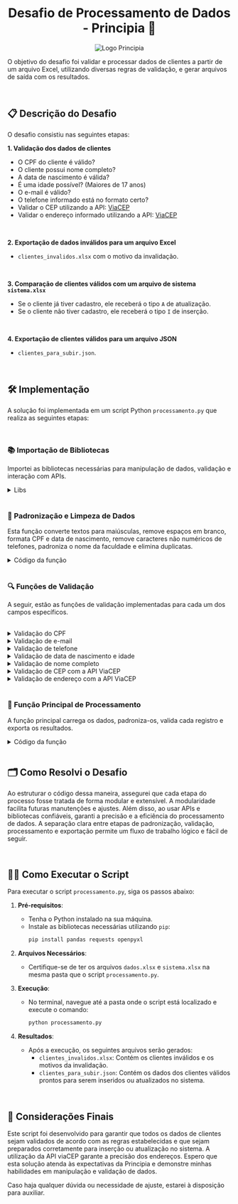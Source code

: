 <h1 align='center'>Desafio de Processamento de Dados - Principia 🚀</h1>

<p align="center">
  <img src="https://c5gwmsmjx1.execute-api.us-east-1.amazonaws.com/prod/dados_processo_seletivo/logo_empresa/147549/principia.jpg" alt="Logo Principia">
</p>

O objetivo do desafio foi validar e processar dados de clientes a partir de um arquivo Excel, utilizando diversas regras de validação, e gerar arquivos de saída com os resultados.

<br>

## 📋 Descrição do Desafio

O desafio consistiu nas seguintes etapas:

**1. Validação dos dados de clientes**

- O CPF do cliente é válido?
- O cliente possui nome completo?
- A data de nascimento é válida?
- É uma idade possível? (Maiores de 17 anos)
- O e-mail é válido?
- O telefone informado está no formato certo?
- Validar o CEP utilizando a API: [ViaCEP](https://viacep.com.br/)
- Validar o endereço informado utilizando a API: [ViaCEP](https://viacep.com.br/)

<br>

**2. Exportação de dados inválidos para um arquivo Excel**

- `clientes_invalidos.xlsx` com o motivo da invalidação.

<br>

**3. Comparação de clientes válidos com um arquivo de sistema `sistema.xlsx`**

- Se o cliente já tiver cadastro, ele receberá o tipo `A` de atualização.
- Se o cliente não tiver cadastro, ele receberá o tipo `I` de inserção.

<br>

**4. Exportação de clientes válidos para um arquivo JSON**

- `clientes_para_subir.json`.

<br>

## 🛠 Implementação

A solução foi implementada em um script Python `processamento.py` que realiza as seguintes etapas:

<br>

### 📚 Importação de Bibliotecas

Importei as bibliotecas necessárias para manipulação de dados, validação e interação com APIs.

<details>
<summary>Libs</summary>

```python
import pandas as pd
import re
import requests
from datetime import datetime
import json
```
</details>

<br>

### 🔧 Padronização e Limpeza de Dados

Esta função converte textos para maiúsculas, remove espaços em branco, formata CPF e data de nascimento, remove caracteres não numéricos de telefones, padroniza o nome da faculdade e elimina duplicatas.

<details>
  <summary>Código da função</summary>

```python
# Função para padronizar e limpar os dados
def padronizar_e_limpar_dados(df):
    df['NOME'] = df['NOME'].str.upper().str.strip()
    df['Endereço'] = df['Endereço'].str.upper().str.strip()
    df['Bairro'] = df['Bairro'].str.upper().str.strip()
    df['Cidade'] = df['Cidade'].str.upper().str.strip()
    df['Estado'] = df['Estado'].str.upper().str.strip()
    df['Curso'] = df['Curso'].str.upper().str.strip()
    df['CPF'] = df['CPF'].apply(lambda x: re.sub(r'\D', '', str(x)).zfill(11)).str.strip()
    df['Data de Nascimento'] = pd.to_datetime(df['Data de Nascimento'], errors='coerce').dt.strftime('%Y-%m-%d').str.strip()
    df['Telefone'] = df['Telefone'].apply(lambda x: re.sub(r'\D', '', str(x)).strip())
    df['Faculdade'] = df['Faculdade'].str.lower().str.strip()
    df = df.drop_duplicates()
    return df
```
</details>

<br>

### 🔍 Funções de Validação

A seguir, estão as funções de validação implementadas para cada um dos campos específicos.

<br>

<details>
<summary>Validação do CPF</summary>

```python
# Verifica se o CPF é válido usando dígitos verificadores
def validar_cpf(cpf):
    cpf = re.sub(r'\D', '', str(cpf)).zfill(11)
    if len(cpf) != 11:
        return False
    if cpf in [cpf[0] * 11 for _ in range(10)]:
        return False
    for i in range(9, 11):
        value = sum((int(cpf[num]) * ((i+1) - num) for num in range(0, i)))
        digit = ((value * 10) % 11) % 10
        if digit != int(cpf[i]):
            return False
    return True
```
</details>


<details>
<summary>Validação de e-mail</summary>

```python
# Verifica se o e-mail está no formato correto usando expressões regulares
def validar_email(email):
    pattern = r'^[\w\.-]+@[\w\.-]+\.\w+$'
    return re.match(pattern, email) is not None
```
</details>


<details>
<summary>Validação de telefone</summary>

```python
# Verifica se o telefone está no formato correto (10 ou 11 dígitos)
def validar_telefone(telefone):
    return re.match(r'^\d{10,11}$', str(telefone)) is not None
```
</details>


<details>
<summary>Validação de data de nascimento e idade</summary>

```python
# Verifica se a data é válida e se a pessoa tem mais de 17 anos
def validar_data_nascimento(data_nascimento):
    try:
        data = datetime.strptime(data_nascimento, '%Y-%m-%d')
        idade = (datetime.now() - data).days // 365
        return idade >= 18
    except ValueError:
        return False
```
</details>


<details>
<summary>Validação de nome completo</summary>

```python
# Verifica se o nome contém pelo menos duas palavras
def validar_nome_completo(nome):
    return len(nome.split()) >= 2
```
</details>


<details>
<summary>Validação de CEP com a API ViaCEP</summary>

```python
# Verifica se o CEP é válido e retorna os dados do endereço
def validar_cep(cep):
    response = requests.get(f'https://viacep.com.br/ws/{cep}/json/')
    if response.status_code == 200:
        data = response.json()
        if data.get('erro'):
            return False, {}
        return True, data
    return False, {}
```
</details>


<details>
<summary>Validação de endereço com a API ViaCEP</summary>

```python
# Verifica se o endereço corresponde ao CEP fornecido
def validar_endereco(data, endereco, bairro, cidade, estado):
    return (data['logradouro'].upper() in endereco and
            data['bairro'].upper() == bairro and
            data['localidade'].upper() == cidade and
            data['uf'].upper() == estado)
```
</details>

<br>

### 🧩 Função Principal de Processamento

A função principal carrega os dados, padroniza-os, valida cada registro e exporta os resultados.

<details>
  <summary>Código da função</summary>

```python
# Função principal de processamento
def processar_dados():
    # Carregar e padronizar os dados
    caminho_arquivo = 'dados.xlsx'
    df = pd.read_excel(caminho_arquivo)
    df_limpo = padronizar_e_limpar_dados(df)
    print("Dados padronizados.")

    # Validar os dados
    clientes_validos = []
    clientes_invalidos = []

    for index, row in df_limpo.iterrows():
        motivos_invalidos = []
        
        if not validar_cpf(row['CPF']):
            motivos_invalidos.append("CPF inválido")
        if not validar_nome_completo(row['NOME']):
            motivos_invalidos.append("Nome incompleto")
        if not validar_data_nascimento(row['Data de Nascimento']):
            motivos_invalidos.append("Data de nascimento inválida ou idade menor que 18")
        if not validar_email(row['Email']):
            motivos_invalidos.append("Email inválido")
        if not validar_telefone(row['Telefone']):
            motivos_invalidos.append("Telefone inválido")
        
        cep_valido, data_cep = validar_cep(row['CEP'])
        if not cep_valido:
            motivos_invalidos.append("CEP inválido")
        elif not validar_endereco(data_cep, row['Endereço'], row['Bairro'], row['Cidade'], row['Estado']):
            motivos_invalidos.append("Endereço não corresponde ao CEP")
        
        if motivos_invalidos:
            row['Motivo'] = ", ".join(motivos_invalidos)
            clientes_invalidos.append(row)
        else:
            clientes_validos.append(row)

    df_clientes_validos = pd.DataFrame(clientes_validos)
    df_clientes_invalidos = pd.DataFrame(clientes_invalidos)
    df_clientes_invalidos.to_excel('clientes_invalidos.xlsx', index=False)
    print("Validação concluída. Arquivo 'clientes_invalidos.xlsx' foi gerado.")

    # Comparar com o sistema
    sistema_path = 'sistema.xlsx'
    df_sistema = pd.read_excel(sistema_path)
    df_clientes_validos['CPF'] = df_clientes_validos['CPF'].apply(lambda x: re.sub(r'\D', '', str(x)).zfill(11))
    df_sistema['cpf'] = df_sistema['cpf'].apply(lambda x: re.sub(r'\D', '', str(x)).zfill(11))
    df_clientes_validos['TIPO'] = 'I'
    df_clientes_validos.loc[df_clientes_validos['CPF'].isin(df_sistema['cpf']), 'TIPO'] = 'A'
    print("Comparação concluída.")

    # Converter para JSON
    def converter_para_json(df):
        clientes = []
        for index, row in df.iterrows():
            cliente = {
                "id": f"{row['Faculdade']}-{row['CPF']}",
                "agrupador": row['Faculdade'],
                "tipoPessoa": "FISICA",
                "nome": row['NOME'],
                "cpf": row['CPF'],
                "dataNascimento": row['Data de Nascimento'],
                "tipo": row['TIPO'],
                "enderecos": [
                    {
                        "cep": row['CEP'],
                        "logradouro": row['Endereço'],
                        "bairro": row['Bairro'],
                        "cidade": row['Cidade'],
                        "numero": str(row['Numero']),
                        "uf": row['Estado']
                    }
                ],
                "emails": [
                    {
                        "email": row['Email']
                    }
                ],
                "telefones": [
                    {
                        "tipo": "CELULAR",
                        "ddd": row['Telefone'][:2],
                        "telefone": row['Telefone'][2:]
                    }
                ],
                "informacoesAdicionais": [
                    {
                        "campo": "cpf_aluno",
                        "linha": index + 2,
                        "coluna": 2,
                        "valor": row['CPF']
                    },
                    {
                        "campo": "registro_aluno",
                        "linha": index + 2,
                        "coluna": 12,
                        "valor": str(row['RA'])
                    },
                    {
                        "campo": "nome_aluno",
                        "linha": index + 2,
                        "coluna": 1,
                        "valor": row['NOME']
                    }
                ]
            }
            clientes.append(cliente)
        return clientes

    clientes_json = converter_para_json(df_clientes_validos)

    output_json_path = 'clientes_para_subir.json'
    with open(output_json_path, 'w', encoding='utf-8') as f:
        json.dump(clientes_json, f, ensure_ascii=False, indent=4)

    print("Conversão concluída. Arquivo 'clientes_para_subir.json' foi gerado.")

if __name__ == "__main__":
    processar_dados()
```
</details>

<br>

## 🗂 Como Resolvi o Desafio

Ao estruturar o código dessa maneira, assegurei que cada etapa do processo fosse tratada de forma modular e extensível. A modularidade facilita futuras manutenções e ajustes. Além disso, ao usar APIs e bibliotecas confiáveis, garanti a precisão e a eficiência do processamento de dados. A separação clara entre etapas de padronização, validação, processamento e exportação permite um fluxo de trabalho lógico e fácil de seguir.

<br>

## 🏃‍♂️ Como Executar o Script

Para executar o script `processamento.py`, siga os passos abaixo:

1. **Pré-requisitos**:
   - Tenha o Python instalado na sua máquina.
   - Instale as bibliotecas necessárias utilizando `pip`:
     ```bash
     pip install pandas requests openpyxl
     ```

2. **Arquivos Necessários**:
   - Certifique-se de ter os arquivos `dados.xlsx` e `sistema.xlsx` na mesma pasta que o script `processamento.py`.

3. **Execução**:
   - No terminal, navegue até a pasta onde o script está localizado e execute o comando:
     ```bash
     python processamento.py
     ```

4. **Resultados**:
   - Após a execução, os seguintes arquivos serão gerados:
     - `clientes_invalidos.xlsx`: Contém os clientes inválidos e os motivos da invalidação.
     - `clientes_para_subir.json`: Contém os dados dos clientes válidos prontos para serem inseridos ou atualizados no sistema.

<br>

## 🤝 Considerações Finais

Este script foi desenvolvido para garantir que todos os dados de clientes sejam validados de acordo com as regras estabelecidas e que sejam preparados corretamente para inserção ou atualização no sistema. A utilização da API viaCEP garante a precisão dos endereços. Espero que esta solução atenda às expectativas da Principia e demonstre minhas habilidades em manipulação e validação de dados.

Caso haja qualquer dúvida ou necessidade de ajuste, estarei à disposição para auxiliar.